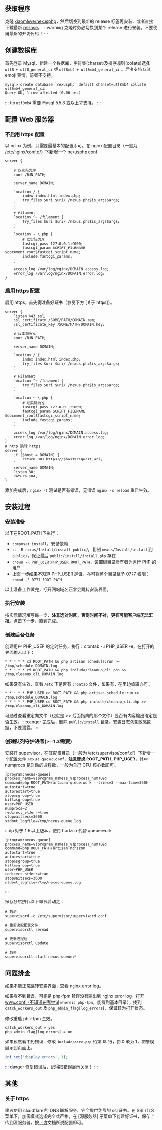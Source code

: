<ArticleTopAd></ArticleTopAd>

## 获取程序

克隆 [xiaomlove/nexusphp](https://github.com/xiaomlove/nexusphp)，然后切换到最新的 release 标签再安装，或者直接下载最新 [release](https://github.com/xiaomlove/nexusphp/releases/latest)。
:::warning
克隆时务必切换到某个 release 进行安装。不要使用最新的开发代码！ 
:::

## 创建数据库

首先登录 Mysql，新建一个数据库，字符集(charset)及排序规则(collate)选择 `utf8 + utf8_general_ci` 或 `utf8mb4 + utf8mb4_general_ci` 。后者支持存储 emoji 表情，前者不支持。
```
mysql> create database `nexusphp` default charset=utf8mb4 collate utf8mb4_general_ci;
Query OK, 1 row affected (0.06 sec)
```

::: tip
`utf8mb4` 需要 Mysql 5.5.3 或以上才支持。
:::


## 配置 Web 服务器

### 不启用 https 配置
以 nginx 为例，只需要最基本的配置即可。在 nginx 配置目录（一般为 /etc/nginx/conf.d/）下新增一个 nexusphp.conf

```
server {

    # 以实际为准
    root /RUN_PATH; 

    server_name DOMAIN;

    location / {
        index index.html index.php;
        try_files $uri $uri/ /nexus.php$is_args$args;
    }

    # Filament
    location ^~ /filament {
        try_files $uri $uri/ /nexus.php$is_args$args;
    }

    location ~ \.php {
        # 以实际为准
        fastcgi_pass 127.0.0.1:9000; 
        fastcgi_param SCRIPT_FILENAME $document_root$fastcgi_script_name;
        include fastcgi_params;
    }

    access_log /var/log/nginx/DOMAIN.access.log;
    error_log /var/log/nginx/DOMAIN.error.log;
}
```

### 启用 https 配置
启用 https，首先得准备好证书（参见下方 [关于 https]）。
```
server {
    listen 443 ssl;
    ssl_certificate /SOME/PATH/DOMAIN.pem;
    ssl_certificate_key /SOME/PATH/DOMAIN.key;

    # 以实际为准
    root /RUN_PATH; 

    server_name DOMAIN;

    location / {
        index index.html index.php;
        try_files $uri $uri/ /nexus.php$is_args$args;
    }

    # Filament
    location ^~ /filament {
        try_files $uri $uri/ /nexus.php$is_args$args;
    }

    location ~ \.php {
        # 以实际为准
        fastcgi_pass 127.0.0.1:9000; 
        fastcgi_param SCRIPT_FILENAME $document_root$fastcgi_script_name;
        include fastcgi_params;
    }

    access_log /var/log/nginx/DOMAIN.access.log;
    error_log /var/log/nginx/DOMAIN.error.log;
}
# http 跳转 https
server {
    if ($host = DOMAIN) {
        return 301 https://$host$request_uri;
    }
    server_name DOMAIN;
    listen 80;
    return 404;
}
```

添加完成后，`nginx -t` 测试是否有错误，无错误 `nginx -s reload` 重启生效。


## 安装过程

### 安装准备

以下在ROOT_PATH下执行：
- `composer install`，安装依赖 
- `cp -R nexus/Install/install public/`，复制 `nexus/Install/install` 到 `public/`，保证最后 `public/install/install.php` 存在
- `chown -R PHP_USER:PHP_USER ROOT_PATH`，设置根目录所有者为运行 PHP 的用户
- 上面一步如果不知道 PHP_USER 是谁，亦可将整个目录赋予 0777 权限：`chmod -R 0777 ROOT_PATH`

以上准备工作做完，打开网站域名正常会跳转安装界面。

### 执行安装
按实际情况填写每一步，**注意选对时区，否则时间不对，更有可能客户端无法汇报**。点击下一步，直到完成。

### 创建后台任务

创建用户 PHP_USER 的定时任务，执行：crontab -u PHP_USER -e，在打开的界面输入以下：
```
* * * * * cd ROOT_PATH && php artisan schedule:run >> /tmp/schedule_DOMAIN.log
* * * * * cd ROOT_PATH && php include/cleanup_cli.php >> /tmp/cleanup_cli_DOMAIN.log
```
如果没有生效，查看 `/etc` 下是否有 `crontab` 文件，如果有，在里边编辑亦可：
```
* * * * * PHP_USER cd ROOT_PATH && php artisan schedule:run >> /tmp/schedule_DOMAIN.log
* * * * * PHP_USER cd ROOT_PATH && php include/cleanup_cli.php >> /tmp/cleanup_cli_DOMAIN.log
```
可通过查看重定向文件（也就是 >> 后面指向的那个文件）是否有内容输出确定是否生效。
:::danger
完成后，删除 `public/install` 目录。安装日志包含敏感数据，不要泄露。
:::

### 创建队列守护进程(>=1.8需要)

安装好 supervisor，在其配置目录（一般为 /etc/supervisor/conf.d/）下新增一个配置文件 nexus-queue.conf，**注意替换 ROOT_PATH, PHP_USER**，其中 numprocs 是启动的进程数，一般为自己 CPU 核心数即可。
```
[program:nexus-queue]
process_name=%(program_name)s_%(process_num)02d
command=php ROOT_PATH/artisan queue:work --tries=3 --max-time=3600
autostart=true
autorestart=true
stopasgroup=true
killasgroup=true
user=PHP_USER
numprocs=2
redirect_stderr=true
stopwaitsecs=3600
stdout_logfile=/tmp/nexus-queue.log
```

:::tip
对于 1.9 以上版本，使用 horizon 代替 queue:work
```
[program:nexus-queue]
process_name=%(program_name)s_%(process_num)02d
command=php ROOT_PATH/artisan horizon
autostart=true
autorestart=true
stopasgroup=true
killasgroup=true
user=PHP_USER
redirect_stderr=true
stopwaitsecs=3600
stdout_logfile=/tmp/nexus-queue.log
```
:::

保存好后执行以下命令启动之：
```
# 启动
supervisord -c /etc/supervisor/supervisord.conf

# 重新读取配置文件
supervisorctl reread

# 更新进程组
supervisorctl update

# 启动
supervisorctl start nexus-queue:*
```

## 问题排查

如果不能正常跳转安装界面，查看 nginx error log。  

如果看不到错误，可能是 php-fpm 错误没有输出到 nginx error log。打开 www.conf（不知道在哪尝试 `whereis php-fpm`，能看到基本目录），找到 `catch_workers_out` 及 `php_admin_flag[log_errors]`，保证其为打开状态。  

修改重启 php-fpm 生效。
```
catch_workers_out = yes
php_admin_flag[log_errors] = on
```

如果依然看不到错误，修改 `include/core.php` 约第 18 行，把 0 改为 1，把错误展示到页面上。
``` php
ini_set('display_errors', 1);
```

::: danger
修复错误后，记得把错误展示关闭！
:::

## 其他

### 关于 https

建议使用 cloudflare 的 DNS 解析服务，它会提供免费的 ssl 证书。在 SSL/TLS 菜单下，加密模式选择完全或严格，在 [源服务器] 子菜单下创建好证书，保存上传到源服务器，按上边文档所说配置即可。
